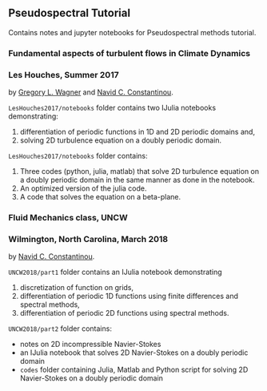 ## Pseudospectral Tutorial

Contains notes and jupyter notebooks for Pseudospectral methods tutorial.


### Fundamental aspects of turbulent flows in Climate Dynamics
### Les Houches, Summer 2017
by [Gregory L. Wagner](https://glwagner.github.io) and [Navid C. Constantinou](http://www.navidconstantinou.com).

`LesHouches2017/notebooks` folder contains two IJulia notebooks demonstrating:
1) differentiation of periodic functions in 1D and 2D periodic domains and,
2) solving 2D turbulence equation on a doubly periodic domain.

`LesHouches2017/notebooks` folder contains:
1) Three codes (python, julia, matlab) that solve 2D turbulence equation on a doubly periodic domain in the same manner as done in the notebook. 
2) An optimized version of the julia code.
3) A code that solves the equation on a beta-plane.



### Fluid Mechanics class, UNCW
### Wilmington, North Carolina, March 2018
by [Navid C. Constantinou](http://www.navidconstantinou.com).

`UNCW2018/part1` folder contains an IJulia notebook demonstrating
1) discretization of function on grids,
2) differentiation of periodic 1D functions using finite differences and spectral methods,
3) differentiation of periodic 2D functions using spectral methods.

`UNCW2018/part2` folder contains:
- notes on 2D incompressible Navier-Stokes
- an IJulia notebook that solves 2D Navier-Stokes on a doubly periodic domain
- `codes` folder containing Julia, Matlab and Python script for solving  2D Navier-Stokes on a doubly periodic domain
